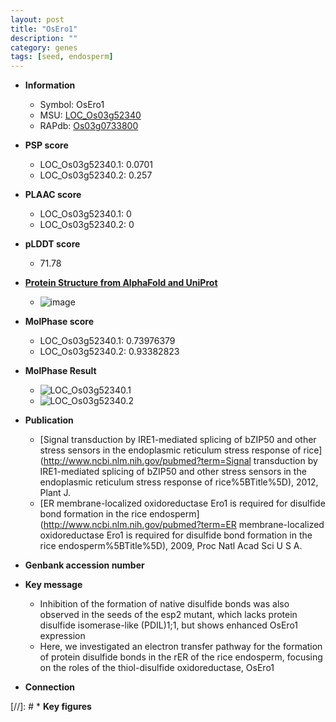 ```yaml
---
layout: post
title: "OsEro1"
description: ""
category: genes
tags: [seed, endosperm]
---
```


* **Information**  
    + Symbol: OsEro1  
    + MSU: [LOC_Os03g52340](http://rice.plantbiology.msu.edu/cgi-bin/ORF_infopage.cgi?orf=LOC_Os03g52340)  
    + RAPdb: [Os03g0733800](http://rapdb.dna.affrc.go.jp/viewer/gbrowse_details/irgsp1?name=Os03g0733800)  

* **PSP score**  
    + LOC_Os03g52340.1: 0.0701 
    + LOC_Os03g52340.2: 0.257 

* **PLAAC score**  
    + LOC_Os03g52340.1: 0 
    + LOC_Os03g52340.2: 0 

* **pLDDT score**
    + 71.78

* **[Protein Structure from AlphaFold and UniProt](https://www.uniprot.org/uniprotkb/Q6AVU2/entry#structure)**
    + ![image](https://ricepsp.github.io/images/Q6/AF-Q6AVU2-F1.png)

* **MolPhase score**
    + LOC_Os03g52340.1: 0.73976379
    + LOC_Os03g52340.2: 0.93382823

* **MolPhase Result**
    + ![LOC_Os03g52340.1](https://304243504.github.io/Pictures/LOC_Os03g/LOC_Os03g52340.1.png)
    + ![LOC_Os03g52340.2](https://304243504.github.io/Pictures/LOC_Os03g/LOC_Os03g52340.2.png)

* **Publication**  
    + [Signal transduction by IRE1-mediated splicing of bZIP50 and other stress sensors in the endoplasmic reticulum stress response of rice](http://www.ncbi.nlm.nih.gov/pubmed?term=Signal transduction by IRE1-mediated splicing of bZIP50 and other stress sensors in the endoplasmic reticulum stress response of rice%5BTitle%5D), 2012, Plant J.
    + [ER membrane-localized oxidoreductase Ero1 is required for disulfide bond formation in the rice endosperm](http://www.ncbi.nlm.nih.gov/pubmed?term=ER membrane-localized oxidoreductase Ero1 is required for disulfide bond formation in the rice endosperm%5BTitle%5D), 2009, Proc Natl Acad Sci U S A.

* **Genbank accession number**  

* **Key message**  
    + Inhibition of the formation of native disulfide bonds was also observed in the seeds of the esp2 mutant, which lacks protein disulfide isomerase-like (PDIL)1;1, but shows enhanced OsEro1 expression
    + Here, we investigated an electron transfer pathway for the formation of protein disulfide bonds in the rER of the rice endosperm, focusing on the roles of the thiol-disulfide oxidoreductase, OsEro1

* **Connection**  

[//]: # * **Key figures**  


